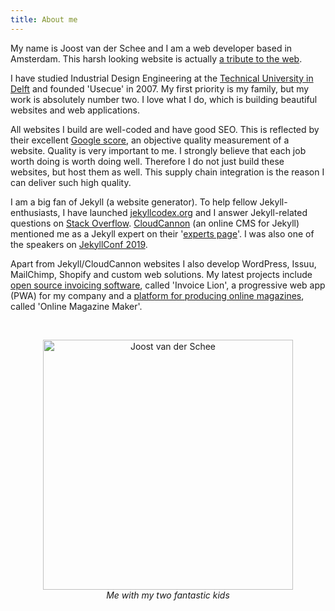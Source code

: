 ```yaml
---
title: About me
---
```


My name is Joost van der Schee and I am a web developer based in Amsterdam. This harsh looking website is actually [a tribute to the web](/blog/a-tribute-to-the-web). 

I have studied Industrial Design Engineering at the [Technical University in Delft](/uploads/tudelft.jpg) and founded 'Usecue' in 2007. My first priority is my family, but my work is absolutely number two. I love what I do, which is building beautiful websites and web applications. 

All websites I build are well-coded and have good SEO. This is reflected by their excellent [Google score](/blog/google-lighthouse-score/), an objective quality measurement of a website. Quality is very important to me. I strongly believe that each job worth doing is worth doing well. Therefore I do not just build these websites, but host them as well. This supply chain integration is the reason I can deliver such high quality.

I am a big fan of Jekyll (a website generator). To help fellow Jekyll-enthusiasts, I have launched [jekyllcodex.org](http://jekyllcodex.org) and I answer Jekyll-related questions on [Stack Overflow](http://stackoverflow.com/users/2397550/joosts). [CloudCannon](https://cloudcannon.com/) (an online CMS for Jekyll) mentioned me as a Jekyll expert on their '[experts page](https://cloudcannon.com/experts/)'. I was also one of the speakers on [JekyllConf 2019](https://jekyllconf.com/).

Apart from Jekyll/CloudCannon websites I also develop WordPress, Issuu, MailChimp, Shopify and custom web solutions. My latest projects include [open source invoicing software](https://www.invoicelion.org/), called 'Invoice Lion', a progressive web app (PWA) for my company and a [platform for producing online magazines](https://www.onlinemagazinemaker.com/), called 'Online Magazine Maker'.

&nbsp;

<p style="text-align: center;"><img src="/img/joostvanderschee.png" style="max-width: 100%; width: 400px;" alt="Joost van der Schee" /><br /><em>Me with my two fantastic kids</em></p>
